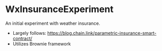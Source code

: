 # WxInsuranceExperiment
An initial experiment with weather insurance.

* Largely follows: https://blog.chain.link/parametric-insurance-smart-contract/
* Utilizes Brownie framework



